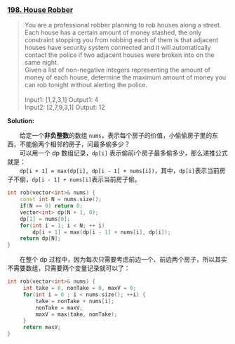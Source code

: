 ### [198. House Robber](https://leetcode.com/problems/house-robber/)
> You are a professional robber planning to rob houses along a street.\
> Each house has a certain amount of money stashed, the only constraint stopping you from robbing each of them is that adjacent houses have security system connected and it will automatically contact the police if two adjacent houses were broken into on the same night.\
> Given a list of non-negative integers representing the amount of money of each house, determine the maximum amount of money you can rob tonight without alerting the police.\
> \
> Input1: [1,2,3,1] Output1: 4\
> Input2: [2,7,9,3,1] Output: 12

**Solution:**

&emsp;&emsp;给定一个**非负整数**的数组 `nums`，表示每个房子的价值，小偷偷房子里的东西，不能偷两个相邻的房子，问最多偷多少？\
&emsp;&emsp;可以用一个 dp 数组记录，`dp[i]` 表示偷前i个房子最多偷多少，那么递推公式就是：\
&emsp;&emsp;`dp[i + 1] = max(dp[i], dp[i - 1] + nums[i])`，其中，`dp[i]`表示当前房子不偷，`dp[i - 1] + nums[i]`表示当前房子偷。
```cpp
int rob(vector<int>& nums) {
    const int N = nums.size();
    if(N == 0) return 0;
    vector<int> dp(N + 1, 0);
    dp[1] = nums[0];
    for(int i = 1; i < N; ++ i)
        dp[i + 1] = max(dp[i - 1] + nums[i], dp[i]);
    return dp[N];
}

```
&emsp;&emsp;在整个 dp 过程中，因为每次只需要考虑前边一个、前边两个房子，所以其实不需要数组，只需要两个变量记录就可以了：
```cpp
int rob(vector<int>& nums) {
     int take = 0, nonTake = 0, maxV = 0; 
     for(int i = 0 ; i < nums.size(); ++i) {
         take = nonTake + nums[i]; 
         nonTake = maxV; 
         maxV = max(take, nonTake);
     }
     return maxV;
}

```
